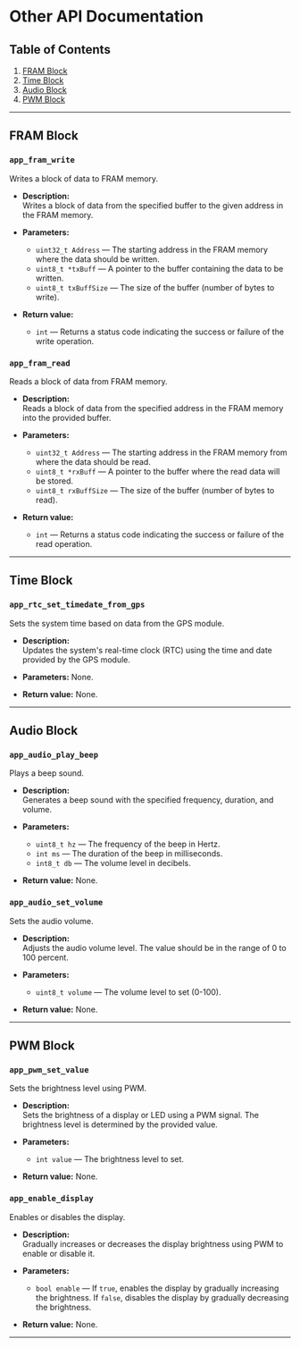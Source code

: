 # Other API Documentation

## Table of Contents
1. [FRAM Block](#fram-block)
2. [Time Block](#time-block)
3. [Audio Block](#audio-block)
4. [PWM Block](#pwm-block)

---

## FRAM Block

### `app_fram_write`
Writes a block of data to FRAM memory.

- **Description:**  
  Writes a block of data from the specified buffer to the given address in the FRAM memory.

- **Parameters:**
  - `uint32_t Address` — The starting address in the FRAM memory where the data should be written.
  - `uint8_t *txBuff` — A pointer to the buffer containing the data to be written.
  - `uint8_t txBuffSize` — The size of the buffer (number of bytes to write).

- **Return value:**  
  - `int` — Returns a status code indicating the success or failure of the write operation.

### `app_fram_read`
Reads a block of data from FRAM memory.

- **Description:**  
  Reads a block of data from the specified address in the FRAM memory into the provided buffer.

- **Parameters:**
  - `uint32_t Address` — The starting address in the FRAM memory from where the data should be read.
  - `uint8_t *rxBuff` — A pointer to the buffer where the read data will be stored.
  - `uint8_t rxBuffSize` — The size of the buffer (number of bytes to read).

- **Return value:**  
  - `int` — Returns a status code indicating the success or failure of the read operation.

---

## Time Block

### `app_rtc_set_timedate_from_gps`
Sets the system time based on data from the GPS module.

- **Description:**  
  Updates the system's real-time clock (RTC) using the time and date provided by the GPS module.

- **Parameters:** None.

- **Return value:** None.

---

## Audio Block

### `app_audio_play_beep`
Plays a beep sound.

- **Description:**  
  Generates a beep sound with the specified frequency, duration, and volume.

- **Parameters:**
  - `uint8_t hz` — The frequency of the beep in Hertz.
  - `int ms` — The duration of the beep in milliseconds.
  - `int8_t db` — The volume level in decibels.

- **Return value:** None.

### `app_audio_set_volume`
Sets the audio volume.

- **Description:**  
  Adjusts the audio volume level. The value should be in the range of 0 to 100 percent.

- **Parameters:**
  - `uint8_t volume` — The volume level to set (0-100).

- **Return value:** None.

---

## PWM Block

### `app_pwm_set_value`
Sets the brightness level using PWM.

- **Description:**  
  Sets the brightness of a display or LED using a PWM signal. The brightness level is determined by the provided value.

- **Parameters:**
  - `int value` — The brightness level to set.

- **Return value:** None.

### `app_enable_display`
Enables or disables the display.

- **Description:**  
  Gradually increases or decreases the display brightness using PWM to enable or disable it.

- **Parameters:**
  - `bool enable` — If `true`, enables the display by gradually increasing the brightness. If `false`, disables the display by gradually decreasing the brightness.

- **Return value:** None.

---